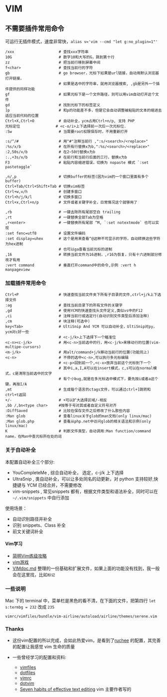 # VIM

## 不需要插件常用命令
可运行无插件模式，速度非常快，`alias v='vim --cmd "let g:no_plugin=1"'`
```
/xxx                    # 查找xxx字符串
10G                     # 数字10和大写的G，跳到第十行
zz                      # 把当前行移到屏幕中间
f<char>                 # 查找当前行的字符
gb                      # go browser，光标下如果是url链接，自动用默认浏览器打开链接，
                        # 如果是选中的字符串，就用浏览器搜索, ,gb是另外一个插件提供的同样功能
gf                      # 如果光标下是一个文件路径，则可以用vim自动打开这个文件
gd                      # 找到光标下的标签定义
]p                      # 和p的功能差不多，但是它会自动调整被粘贴的文本的缩进去适应当前代码的位置
Ctrl+X,Ctrl+O           # 自动补全，ycm占用Ctrl+n/p, 支持 PHP
光标定位                # <c-o/i>上下选择前一次后一次光标位.
:Sw                     # 当需要root权限保存时，不用重新打开

:s/^/#                  # 用"#"注释当前行 ,":s/<search>/<replace>"
:%s/x/b                 # 在所有行替换x为b,":%s/<search>/<replace>"
:2,50s/x/b              # 在2~50行替换x为b
:.,+3s/x/b              # 在前行和当前行后面的三行，替换x为b
F3                      # 粘贴内容缩进错误，切换为 nopaste 模式 `:set pastetoggle`

,n/,p                   # 切换buffer的标签(因为vim的一个窗口里面有多个buffer)
Ctrl+Tab/Ctrl+Shift+Tab # 切换vim标签
Ctrl+w,v/h              # 创建多窗口
Ctrl+h/j/k/l            # 切换多窗口
Ctrl+x,Ctrl+n/p         # 文件或者关键字补全，日常情况这个就够用了

,rb                     # 一键去除所有尾部空白 trailing
,rt                     # 一键替换全部Tab为空格
,r<enter>               # 一键替换所有尾部 ^M, `:set notextmode` 也可以实现
:set fenc=utf8          # 设置文件编码
:set display=uhex       # 这个是用来查看^@这种不可显示的字符，自动转换这些字符为hex进制
                        # 也可以ga查看当前光标的进制
,16                     # 转换当前文件为16进制，,r16为恢复，只有十六进制部分修改才有用
:vert command           # 垂直打开command中的命令,示例 :vert h manpageview
```

### 加载插件常用命令
```
Ctrl+P                  # 快速查找当前文件夹下所有子目录的文件,ctrl+j/k上下选择文件
:ag                     # 查找当前目录下的所有文件的关键字
,gd                     # 使用YCM的快速查找头文件定义,类似vs中的F12
,ci                     # 注释当前行或选定行(自动识别文件类型后添加注释)
,cm                     # 块注释(可选中)
key<Tab>                # UltiSnip And YCM 可以自动补全，UltiSnip对py，ycm对c好一些
                        # <c-j/k>上下选择下一个瞄准位
<c-n><c-j/k>            # 用<c-n>当前选中的行，用<c-j/k>来移动行的位置(vim-multipe-cursors)
<m-j/k>                 # 用alt/command+j/k移动当前行的位置(功能同上)
<c-n>                   # 不停的选中<c-n>,可以执行多光标编辑
                        # <c-p>回到前一个,<c-x>放弃当前这个光标到下一个
                        # 其中i,a,I,A可以在insert模式，c,s可以在normal模式，c是清除当前选中的文字
                        # 有个小bug,就是在多光标选中模式下，要先按i或者a这个键，再按I/A
,mt                     # 生成每个语言的ctags文件，可以通过ctrl+]跳转和ctrl+t返回
+/-                     # +可以扩大选择区域/-相反
,bb /,bn<type char>     #按等于号对其或者自定义符号对齐
:DiffSaved              # 比较在保存文件之后修改了什么那些内容
:Man glob               # 查看linux关于glob的man文档(only linux/mac)
:Man glob.php           # 查看从php.net中访问glob的相关语法和示例(only linux/mac)
K                       # 判断文件类型，自动调用:Man function/command name，在Man中查光标所在处的词
```


### 关于自动补全
本配置自动补全三个部分:
- YouCompleteMe , 综合自动补全， <tab>选定，c-j/k 上下选择
- UltraSnip , 类自动补全，可以让多处同名的动更新，对 python 支持较好,快捷键与 YCM 已经合并，不需要修改
- vim-snippets , 常见snippets 都有，根据文件类型和语法补全，同时可以在 `~/.vim/snippets` 中自行添加

使用场景：
- 自动识别路径并补全
- 识别 snippets、Class 补全
- 前文关键词补全


#### Vim学习
- [简明Vim练级攻略](http://coolshell.cn/articles/5426.html)
- [vim游戏](http://vim-adventures.com/)
- [VIMdoc.md](https://github.com/yantze/vimrc/blob/master/VIMdoc.md) 整理的一份基础和扩展文件，如果上面的功能没有找到，我一般会在这里找，比如`标记`

### 一些说明

Mac 下的 terminal 中，菜单栏是黑色的看不清，在下面的文件，把第四行 `let s:termbg = 232` 改成 `235`
```
vimrc/vimfiles/bundle/vim-airline/autoload/airline/themes/serene.vim
```

### Thanks

- 这份vim配置的所以完成，会如此热爱vim，是看到了[ruchee](https://github.com/ruchee/vimrc) 的配置，其完善的配置让我感觉 vim 生命的质量

- 一些曾经学习的配置和资料:
    - [vimfiles](https://github.com/coderhwz/vimfiles)
    - [dotfiles](https://github.com/luin/dotfiles)
    - [vimrc](https://github.com/rhyzx/vimrc)
    - [dotvim](https://github.com/lilydjwg/dotvim)
    - [Seven habits of effective text editing](http://www.moolenaar.net/habits.html) vim 主要作者写的
